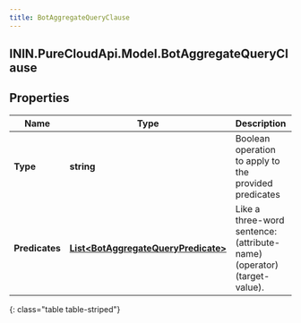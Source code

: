 ```yaml
---
title: BotAggregateQueryClause
---
```

## ININ.PureCloudApi.Model.BotAggregateQueryClause

## Properties

|Name | Type | Description | Notes|
|------------ | ------------- | ------------- | -------------|
| **Type** | **string** | Boolean operation to apply to the provided predicates | |
| **Predicates** | [**List&lt;BotAggregateQueryPredicate&gt;**](BotAggregateQueryPredicate.html) | Like a three-word sentence: (attribute-name) (operator) (target-value). | |
{: class="table table-striped"}



